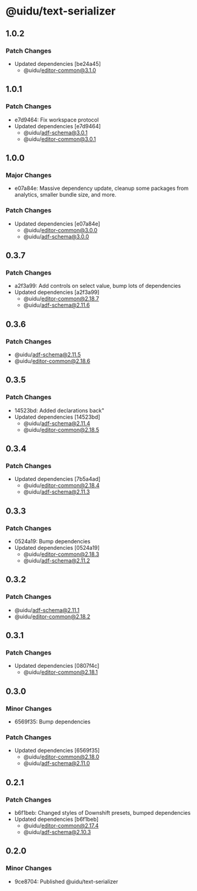 # @uidu/text-serializer

## 1.0.2

### Patch Changes

- Updated dependencies [be24a45]
  - @uidu/editor-common@3.1.0

## 1.0.1

### Patch Changes

- e7d9464: Fix workspace protocol
- Updated dependencies [e7d9464]
  - @uidu/adf-schema@3.0.1
  - @uidu/editor-common@3.0.1

## 1.0.0

### Major Changes

- e07a84e: Massive dependency update, cleanup some packages from analytics, smaller bundle size, and more.

### Patch Changes

- Updated dependencies [e07a84e]
  - @uidu/editor-common@3.0.0
  - @uidu/adf-schema@3.0.0

## 0.3.7

### Patch Changes

- a2f3a99: Add controls on select value, bump lots of dependencies
- Updated dependencies [a2f3a99]
  - @uidu/editor-common@2.18.7
  - @uidu/adf-schema@2.11.6

## 0.3.6

### Patch Changes

- @uidu/adf-schema@2.11.5
- @uidu/editor-common@2.18.6

## 0.3.5

### Patch Changes

- 14523bd: Added declarations back"
- Updated dependencies [14523bd]
  - @uidu/adf-schema@2.11.4
  - @uidu/editor-common@2.18.5

## 0.3.4

### Patch Changes

- Updated dependencies [7b5a4ad]
  - @uidu/editor-common@2.18.4
  - @uidu/adf-schema@2.11.3

## 0.3.3

### Patch Changes

- 0524a19: Bump dependencies
- Updated dependencies [0524a19]
  - @uidu/editor-common@2.18.3
  - @uidu/adf-schema@2.11.2

## 0.3.2

### Patch Changes

- @uidu/adf-schema@2.11.1
- @uidu/editor-common@2.18.2

## 0.3.1

### Patch Changes

- Updated dependencies [0807f4c]
  - @uidu/editor-common@2.18.1

## 0.3.0

### Minor Changes

- 6569f35: Bump dependencies

### Patch Changes

- Updated dependencies [6569f35]
  - @uidu/editor-common@2.18.0
  - @uidu/adf-schema@2.11.0

## 0.2.1

### Patch Changes

- b6f1beb: Changed styles of Downshift presets, bumped dependencies
- Updated dependencies [b6f1beb]
  - @uidu/editor-common@2.17.4
  - @uidu/adf-schema@2.10.3

## 0.2.0

### Minor Changes

- 9ce8704: Published @uidu/text-serializer
